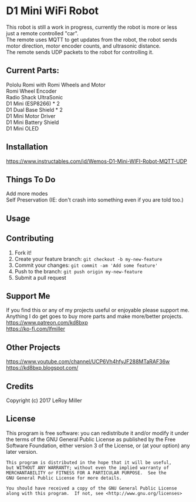 # D1 Mini WiFi Robot

This robot is still a work in progress, currently the robot is more or less  
just a remote controlled "car".  
The remote uses MQTT to get updates from the robot, the robot sends motor direction, motor encoder counts, and ultrasonic distance.  
The remote sends UDP packets to the robot for controlling it.  

## Current Parts:  
Pololu Romi with Romi Wheels and Motor  
Romi Wheel Encoder  
Radio Shack UltraSonic  
D1 Mini (ESP8266) * 2  
D1 Dual Base Shield * 2  
D1 Mini Motor Driver  
D1 Mini Battery Shield  
D1 Mini OLED  

## Installation

https://www.instructables.com/id/Wemos-D1-Mini-WIFI-Robot-MQTT-UDP  

## Things To Do

Add more modes  
Self Preservation (IE: don't crash into something even if you are told too.)  

## Usage

## Contributing

1. Fork it!
2. Create your feature branch: `git checkout -b my-new-feature`
3. Commit your changes: `git commit -am 'Add some feature'`
4. Push to the branch: `git push origin my-new-feature`
5. Submit a pull request

## Support Me

If you find this or any of my projects useful or enjoyable please support me.  
Anything I do get goes to buy more parts and make more/better projects.  
https://www.patreon.com/kd8bxp  
https://ko-fi.com/lfmiller  

## Other Projects

https://www.youtube.com/channel/UCP6Vh4hfyJF288MTaRAF36w  
https://kd8bxp.blogspot.com/  


## Credits

Copyright (c) 2017 LeRoy Miller

## License

This program is free software: you can redistribute it and/or modify
    it under the terms of the GNU General Public License as published by
    the Free Software Foundation, either version 3 of the License, or
    (at your option) any later version.

    This program is distributed in the hope that it will be useful,
    but WITHOUT ANY WARRANTY; without even the implied warranty of
    MERCHANTABILITY or FITNESS FOR A PARTICULAR PURPOSE.  See the
    GNU General Public License for more details.

    You should have received a copy of the GNU General Public License
    along with this program.  If not, see <http://www.gnu.org/licenses>
